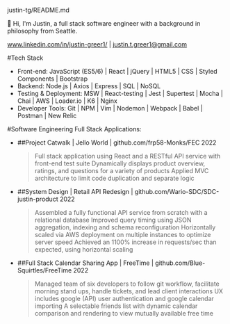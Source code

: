 justin-tg/README.md
 
👋 Hi, I'm Justin, a full stack software engineer with a background in philosophy from Seattle.

www.linkedin.com/in/justin-greer1/ | justin.t.greer1@gmail.com

#Tech Stack
  - Front-end: JavaScript (ES5/6) | React | jQuery | HTML5 | CSS | Styled Components | Bootstrap
  - Backend: Node.js | Axios | Express | SQL | NoSQL
  - Testing & Deployment: MSW | React-testing | Jest | Supertest | Mocha | Chai | AWS  | Loader.io | K6 | Nginx
  - Developer Tools: Git | NPM | Vim | Nodemon | Webpack | Babel | Postman | New Relic

#Software Engineering Full Stack Applications:
  - ##Project Catwalk | Jello World | github.com/frp58-Monks/FEC                                                         2022
    > Full stack application using React and a RESTful API service with front-end test suite
    > Dynamically displays product overview, ratings, and questions for a variety of products
    > Applied MVC architecture to limit code duplication and separate logic

  - ##System Design | Retail API Redesign  | github.com/Wario-SDC/SDC-justin-product                      2022
    > Assembled a fully functional API service from scratch with a relational database
    > Improved query timing using JSON aggregation, indexing and schema reconfiguration
    > Horizontally scaled via AWS deployment on multiple instances to optimize server speed
    > Achieved an 1100% increase in requests/sec than expected, using horizontal scaling
  
  - ##Full Stack Calendar Sharing App | FreeTime | github.com/Blue-Squirtles/FreeTime                                  2022
    > Managed team of six developers to follow git workflow, facilitate morning stand ups, handle tickets, and lead client interactions
    > UX includes google (API) user authentication and google calendar importing
    > A selectable friends list with dynamic calendar comparison and rendering to view mutually available free time
